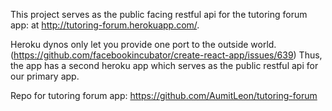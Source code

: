 This project serves as the public facing restful api for the tutoring forum app: at http://tutoring-forum.herokuapp.com/.

Heroku dynos only let you provide one port to the outside world. (https://github.com/facebookincubator/create-react-app/issues/639) Thus, the app has a second heroku app which serves as the public restful api for our primary app. 

Repo for tutoring forum app: https://github.com/AumitLeon/tutoring-forum